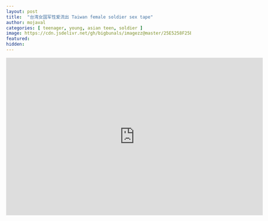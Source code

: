 ```yaml
---
layout: post
title:  "台湾女国军性爱流出 Taiwan female soldier sex tape"
author: mojaval
categories: [ teenager, young, asian teen, soldier ]
image: https://cdn.jsdelivr.net/gh/bigbunals/imagezz@master/25E5258F25B025E625B925BE25E525A525B325E5259B25BD25E52586259B25E6258025A725E7258825B125E625B5258125E5258725BA-taiwan-female-soldier-sex-tape___4b5a700965980fe19e47eb5111d275e8e00cc17c.mp4.jpg
featured: 
hidden: 
---
```


<iframe src="https://openload.co/embed/urCyGBYT3mQ/25E5258F25B025E625B925BE25E525A525B325E5259B25BD25E52586259B25E6258025A725E7258825B125E625B5258125E5258725BA-taiwan-female-soldier-sex-tape___4b5a700965980fe19e47eb5111d275e8e00cc17c.mp4" scrolling="no" frameborder="0" width="700" height="430" allowfullscreen="true" webkitallowfullscreen="true" mozallowfullscreen="true"></iframe>